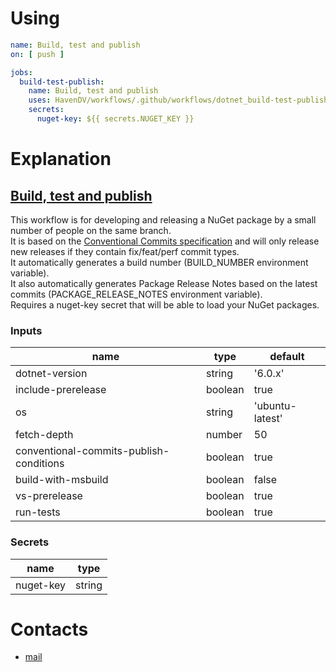 # Using
```yaml
name: Build, test and publish
on: [ push ]

jobs:
  build-test-publish:
    name: Build, test and publish
    uses: HavenDV/workflows/.github/workflows/dotnet_build-test-publish.yml@main
    secrets:
      nuget-key: ${{ secrets.NUGET_KEY }}
```

# Explanation
## [Build, test and publish](.github/workflows/dotnet_build-test-publish.yml)
This workflow is for developing and releasing a NuGet package by a small number of people on the same branch.  
It is based on the [Conventional Commits specification](https://www.conventionalcommits.org/) and 
will only release new releases if they contain fix/feat/perf commit types.  
It automatically generates a build number (BUILD_NUMBER environment variable).  
It also automatically generates Package Release Notes based on the latest commits (PACKAGE_RELEASE_NOTES environment variable).  
Requires a nuget-key secret that will be able to load your NuGet packages.  

### Inputs
| name                                        | type    | default            |
|---------------------------------------------|---------|--------------------|
| dotnet-version                              | string  | '6.0.x'            |
| include-prerelease                          | boolean | true               |
| os                                          | string  | 'ubuntu-latest'    |
| fetch-depth                                 | number  | 50                 |
| conventional-commits-publish-conditions     | boolean | true               |
| build-with-msbuild                          | boolean | false              |
| vs-prerelease                               | boolean | true               |
| run-tests                                   | boolean | true               |
   
### Secrets
| name                                        | type    |
|---------------------------------------------|---------|
| nuget-key                                   | string  |

# Contacts
* [mail](mailto:havendv@gmail.com)
